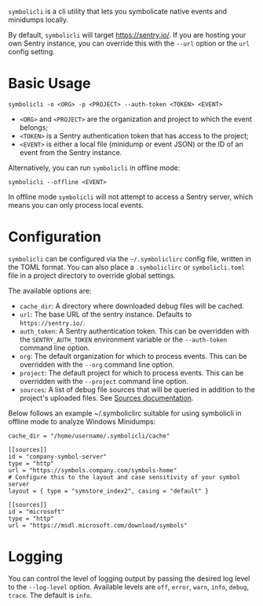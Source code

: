 `symbolicli` is a cli utility that lets you symbolicate native events and minidumps locally.

By default, `symbolicli` will target https://sentry.io/. If you are hosting your own
Sentry instance, you can override this with the `--url` option or the `url` config setting.

# Basic Usage
```
symbolicli -o <ORG> -p <PROJECT> --auth-token <TOKEN> <EVENT>
```

* `<ORG>` and `<PROJECT>` are the organization and project to which the event belongs;
* `<TOKEN>` is a Sentry authentication token that has access to the project;
* `<EVENT>` is either a local file (minidump or event JSON) or the ID of an event from the Sentry instance.

Alternatively, you can run `symbolicli` in offline mode:
```
symbolicli --offline <EVENT>
```

In offline mode `symbolicli` will not attempt to access a Sentry server, which means you can only
process local events.

# Configuration

`symbolicli` can be configured via the `~/.symboliclirc` config file, written in the TOML format.
You can also place a `.symboliclirc` or `symbolicli.toml` file in a project directory to override
global settings.

The available options are:

* `cache_dir`: A directory where downloaded debug files will be cached.
* `url`: The base URL of the sentry instance. Defaults to `https://sentry.io/`.
* `auth_token`: A Sentry authentication token. This can be overridden with the `SENTRY_AUTH_TOKEN`
  environment variable or the `--auth-token` command line option.
* `org`: The default organization for which to process events. This can be overridden with the `--org`
  command line option.
* `project`: The default project for which to process events. This can be overridden with the `--project`
  command line option.
* `sources`: A list of debug file sources that will be queried in addition to the project's uploaded
  files. See [Sources documentation](../../docs/api/index.md#sources).

Below follows an example ~/.symboliclirc suitable for using symbolicli in offline mode to analyze
Windows Minidumps:

```
cache_dir = "/home/username/.symbolicli/cache"

[[sources]]
id = "company-symbol-server"
type = "http"
url = "https://symbols.company.com/symbols-home"
# Configure this to the layout and case sensitivity of your symbol server
layout = { type = "symstore_index2", casing = "default" }

[[sources]]
id = "microsoft"
type = "http"
url = "https://msdl.microsoft.com/download/symbols"
```

# Logging
You can control the level of logging output by passing the desired log level to the `--log-level` option.
Available levels are `off`, `error`, `warn`, `info`, `debug`, `trace`. The default is `info`.
